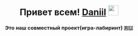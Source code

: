 <h1 align="center">Привет всем! <a href="https://daniilshat.ru/" target="_blank">Daniil</a> 
<img src="https://github.com/blackcater/blackcater/raw/main/images/Hi.gif" height="32"/></h1>
<h3 align="center">Это наш совместный проект(игра-лабиринт) 🇷🇺</h3>